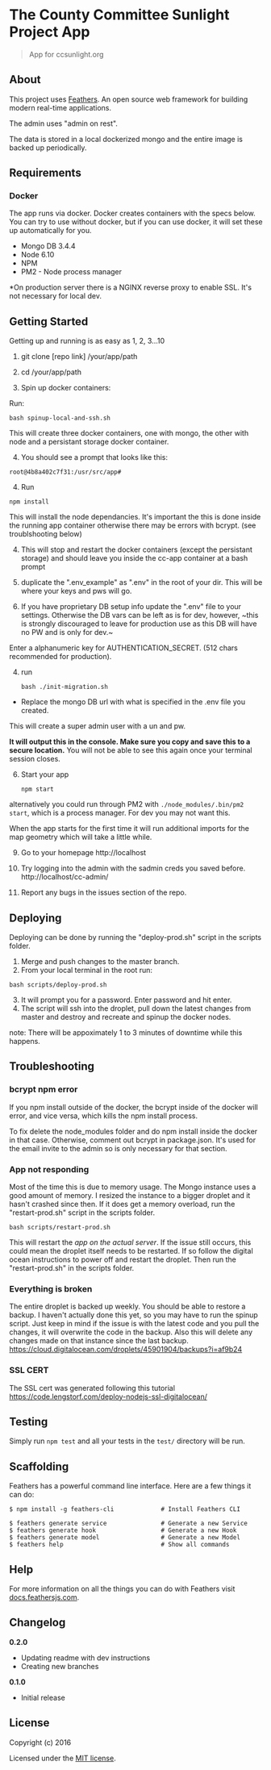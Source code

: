 # The County Committee Sunlight Project App

> App for ccsunlight.org

## About

This project uses [Feathers](http://feathersjs.com). An open source web framework for building modern real-time applications.

The admin uses "admin on rest". 

The data is stored in a local dockerized mongo and the entire image is backed up periodically.

## Requirements

### Docker
The app runs via docker. Docker creates containers
with the specs below. You can try to use without docker, but
 if you can use docker, it will set these
up automatically for you.

- Mongo DB  3.4.4  
- Node 6.10  
- NPM  
- PM2 - Node process manager  

*On production server there is a NGINX reverse proxy to enable SSL. It's not necessary for local dev.


## Getting Started
Getting up and running is as easy as 1, 2, 3...10

1. git clone [repo link] /your/app/path

2. cd /your/app/path

3. Spin up docker containers:

Run: 
```
bash spinup-local-and-ssh.sh
```

This will create three docker containers, one with mongo, the other with node and a persistant storage docker container. 

4. You should see a prompt that looks like this:
```
root@4b8a402c7f31:/usr/src/app#
```

4. Run
```
npm install
```

This will install the node dependancies. It's important the this is done inside the running app container otherwise there may be errors with bcrypt. (see troublshooting below)

4. This will stop and restart the docker containers (except the persistant storage) and should leave you inside the cc-app container at a bash prompt

4. duplicate the ".env_example" as ".env" in the root of your dir. This will be where your keys and pws will go. 

4. If you have proprietary DB setup info update the ".env" file to your settings. Otherwise the DB vars can be left as is for dev, however, ~this is strongly discouraged to leave for production use as this DB will have no PW and is only for dev.~

Enter a alphanumeric key for AUTHENTICATION_SECRET. (512 chars recommended for production).

4. run 

	```
	bash ./init-migration.sh
	```
* Replace the mongo DB url with what is specified in the .env file you created.


This will create a super admin user with
a un and pw. 

**It will output this in the console. Make sure you copy and save this to a secure location.** You will not be able to see this again once your terminal session closes. 

6. Start your app
    
    ```
    npm start
    ```


alternatively you could run through PM2 with ``` ./node_modules/.bin/pm2 start ```, which is a process manager. For dev you may not want this.


When the app starts for the first time it will run additional imports for the map geometry which will take a little while.

9. Go to your homepage
http://localhost

10. Try logging into the admin with the sadmin creds you saved before. 
http://localhost/cc-admin/

11. Report any bugs in the issues section of the repo.


## Deploying
Deploying can be done by running the "deploy-prod.sh" script in the scripts folder. 

1. Merge and push changes to the master branch.
2. From your local terminal in the root run:
```
bash scripts/deploy-prod.sh
```
3. It will prompt you for a password. Enter password and hit enter.
4. The script will ssh into the droplet, pull down the latest changes from master and destroy and recreate and spinup the docker nodes. 

note: There will be appoximately 1 to 3 minutes of downtime while this happens.

## Troubleshooting

### bcrypt npm error
If you npm install outside of the docker, the bcrypt inside of the docker will error, and vice versa, which kills the npm install process. 

To fix delete the node_modules folder and do npm install inside the docker in that case. Otherwise, comment out bcrypt in package.json. It's used for the email invite to the admin so is only necessary for that section.

### App not responding 
Most of the time this is due to memory usage. The Mongo instance uses a good amount of memory. I resized the instance to a bigger droplet and it hasn't crashed since then. If it does get a memory overload, run the "restart-prod.sh" script in the scripts folder.
```
bash scripts/restart-prod.sh

```

This will restart the *app on the actual server*. If the issue still occurs, this could mean the droplet itself needs to be restarted. If so follow the digital ocean instructions to power off and restart the droplet. Then run the "restart-prod.sh" in the scripts folder.

### Everything is broken
The entire droplet is backed up weekly. You should be able to restore a backup. I haven't actually done this yet, so you may have to run the spinup script. Just keep in mind if the issue is with the latest code and you pull the changes, it will overwrite the code in the backup. Also this will delete any changes made on that instance since the last backup.
https://cloud.digitalocean.com/droplets/45901904/backups?i=af9b24



### SSL CERT 

The SSL cert was generated following this tutorial
https://code.lengstorf.com/deploy-nodejs-ssl-digitalocean/



## Testing

Simply run `npm test` and all your tests in the `test/` directory will be run.

## Scaffolding

Feathers has a powerful command line interface. Here are a few things it can do:

```
$ npm install -g feathers-cli             # Install Feathers CLI

$ feathers generate service               # Generate a new Service
$ feathers generate hook                  # Generate a new Hook
$ feathers generate model                 # Generate a new Model
$ feathers help                           # Show all commands
```

## Help

For more information on all the things you can do with Feathers visit [docs.feathersjs.com](http://docs.feathersjs.com).

## Changelog

__0.2.0__
- Updating readme with dev instructions
- Creating new branches

__0.1.0__

- Initial release

## License

Copyright (c) 2016

Licensed under the [MIT license](LICENSE).
